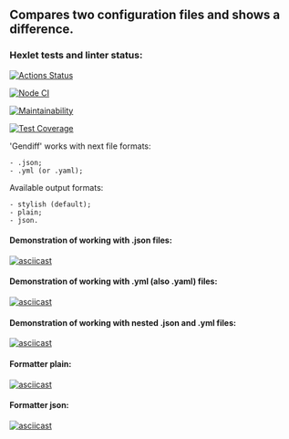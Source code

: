 ## Compares two configuration files and shows a difference.

### Hexlet tests and linter status:
[![Actions Status](https://github.com/Aleksandr-Bondarev/frontend-project-lvl2/workflows/hexlet-check/badge.svg)](https://github.com/Aleksandr-Bondarev/frontend-project-lvl2/actions)

[![Node CI](https://github.com/Aleksandr-Bondarev/frontend-project-lvl2/actions/workflows/nodejs.yml/badge.svg)](https://github.com/Aleksandr-Bondarev/frontend-project-lvl2/actions/workflows/nodejs.yml)

[![Maintainability](https://api.codeclimate.com/v1/badges/8357c2deb15810589c2d/maintainability)](https://codeclimate.com/github/Aleksandr-Bondarev/frontend-project-lvl2/maintainability)

[![Test Coverage](https://api.codeclimate.com/v1/badges/8357c2deb15810589c2d/test_coverage)](https://codeclimate.com/github/Aleksandr-Bondarev/frontend-project-lvl2/test_coverage)

'Gendiff' works with next file formats:

	- .json;
	- .yml (or .yaml);
	
Available output formats:

	- stylish (default);
	- plain;
	- json.

#### Demonstration of working with .json files:
[![asciicast](https://asciinema.org/a/XXPdqJJKPGf7nx8PQQnG2jr9w.svg)](https://asciinema.org/a/XXPdqJJKPGf7nx8PQQnG2jr9w)

#### Demonstration of working with .yml (also .yaml) files:
[![asciicast](https://asciinema.org/a/tbTzZSzvdDB2Ql70UfYduqxUo.svg)](https://asciinema.org/a/tbTzZSzvdDB2Ql70UfYduqxUo)

#### Demonstration of working with nested .json and .yml files:
[![asciicast](https://asciinema.org/a/772ntVtQAtq2SIhcX3HRLLcwC.svg)](https://asciinema.org/a/772ntVtQAtq2SIhcX3HRLLcwC)

#### Formatter plain:
[![asciicast](https://asciinema.org/a/iLXVGzFwIOEepNmLPWc7ZtTz5.svg)](https://asciinema.org/a/iLXVGzFwIOEepNmLPWc7ZtTz5)

#### Formatter json:
[![asciicast](https://asciinema.org/a/t5ku99OsncTkUs0RwN0j4jVld.svg)](https://asciinema.org/a/t5ku99OsncTkUs0RwN0j4jVld)
